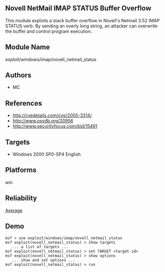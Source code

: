 ## Novell NetMail IMAP STATUS Buffer Overflow

This module exploits a stack buffer overflow in Novell's 
Netmail 3.52 IMAP STATUS verb. By sending an overly long 
string, an attacker can overwrite the buffer and control 
program execution.


## Module Name
exploit/windows/imap/novell_netmail_status

## Authors
* MC


## References
* http://cvedetails.com/cve/2005-3314/
* http://www.osvdb.org/20956
* http://www.securityfocus.com/bid/15491



## Targets
* Windows 2000 SP0-SP4 English


## Platforms
win

## Reliability
[Average](https://github.com/rapid7/metasploit-framework/wiki/Exploit-Ranking)

## Demo

```
msf > use exploit/windows/imap/novell_netmail_status
msf exploit(novell_netmail_status) > show targets
   ... a list of targets ...
msf exploit(novell_netmail_status) > set TARGET <target-id>
msf exploit(novell_netmail_status) > show options
   ... show and set options ...
msf exploit(novell_netmail_status) > run
```
    
    